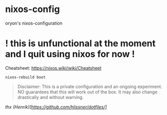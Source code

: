 # nixos-config
oryon's nixos-configuration

# ! this is unfunctional at the moment and I quit using nixos for now !

Cheatsheet: https://nixos.wiki/wiki/Cheatsheet  

    nixos-rebuild boot

> Disclaimer: This is a private configuration and an ongoing experiment.
> NO guarantees that this will work out of the box.
> It may also change drastically and without warning.

_thx (Henrik)[https://github.com/hlissner/dotfiles/]_
